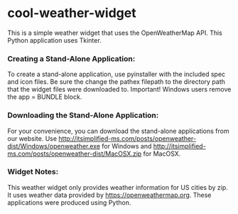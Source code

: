 # cool-weather-widget
This is a simple weather widget that uses the OpenWeatherMap API. This Python application uses Tkinter.  

### Creating a Stand-Alone Application:
To create a stand-alone application, use pyinstaller with the included spec and icon files.  Be sure the change the pathex filepath to the directory path that the widget files were downloaded to.  Important! Windows users remove the app = BUNDLE block.

### Downloading the Stand-Alone Application:
For your convenience, you can download the stand-alone applications from our website.  Use http://itsimplified-ms.com/posts/openweather-dist/Windows/openweather.exe for Windows and http://itsimplified-ms.com/posts/openweather-dist/MacOSX.zip for MacOSX.

### Widget Notes:
This weather widget only provides weather information for US cities by zip.  It uses weather data provided by https://openweathermap.org. These applications were produced using Python.
